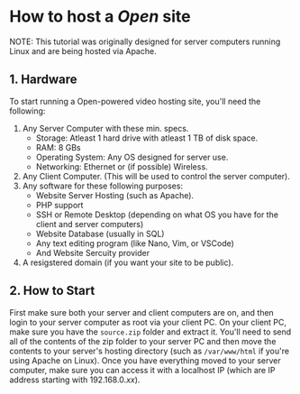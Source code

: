 # How to host a *Open* site
NOTE: This tutorial was originally designed for server computers running Linux and are being hosted via Apache.

## 1. Hardware
To start running a Open-powered video hosting site, you'll need the following:
1. Any Server Computer with these min. specs.
    - Storage: Atleast 1 hard drive with atleast 1 TB of disk space.
    - RAM: 8 GBs
    - Operating System: Any OS designed for server use.
    - Networking: Ethernet or (if possible) Wireless.
2. Any Client Computer. (This will be used to control the server computer).
3. Any software for these following purposes:
    - Website Server Hosting (such as Apache).
    - PHP support
    - SSH or Remote Desktop (depending on what OS you have for the client and server computers)
    - Website Database (usually in SQL)
    - Any text editing program (like Nano, Vim, or VSCode)
    - And Website Sercuity provider
4. A resigstered domain (if you want your site to be public).
## 2. How to Start
First make sure both your server and client computers are on, and then login to your server computer as root via your client PC. On your client PC, make sure you have the `source.zip` folder and extract it. You'll need to send all of the contents of the zip folder to your server PC and then move the contents to your server's hosting directory (such as `/var/www/html` if you're using Apache on Linux). Once you have everything moved to your server computer, make sure you can access it with a localhost IP (which are IP address starting with 192.168.0.*xx*).
